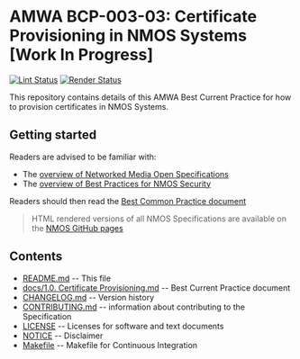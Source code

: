 # AMWA BCP-003-03: Certificate Provisioning in NMOS Systems \[Work In Progress\]

[![Lint Status](https://github.com/AMWA-TV/nmos-certificate-provisioning/workflows/Lint/badge.svg)](https://github.com/AMWA-TV/nmos-certificate-provisioning/actions?query=workflow%3ALint)
[![Render Status](https://github.com/AMWA-TV/nmos-certificate-provisioning/workflows/Render/badge.svg)](https://github.com/AMWA-TV/nmos-certificate-provisioning/actions?query=workflow%3ARender)

This repository contains details of this AMWA Best Current Practice for how to provision certificates in NMOS Systems.

## Getting started

Readers are advised to be familiar with:

- The [overview of Networked Media Open Specifications](https://amwa-tv.github.io/nmos)
- The [overview of Best Practices for NMOS Security](https://amwa-tv.github.io/nmos-api-security)

Readers should then read the [Best Common Practice document](docs/1.0.%20Certificate%20Provisioning.md)

> HTML rendered versions of all NMOS Specifications are available on the [NMOS GitHub pages](https://amwa-tv.github.io/nmos)

## Contents

- [README.md](README.md) -- This file
- [docs/1.0. Certificate Provisioning.md](docs/1.0.%20Certificate%20Provisioning.md) -- Best Current Practice document
- [CHANGELOG.md](CHANGELOG.md) -- Version history
- [CONTRIBUTING.md](CONTRIBUTING.md) -- information about contributing to the Specification
- [LICENSE](LICENSE) -- Licenses for software and text documents
- [NOTICE](NOTICE) -- Disclaimer
- [Makefile](Makefile) -- Makefile for Continuous Integration
